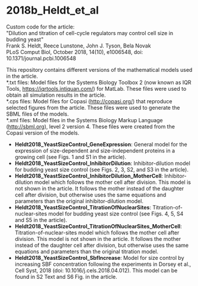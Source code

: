 # 2018b_Heldt_et_al

Custom code for the article: <br>
"Dilution and titration of cell-cycle regulators may control cell size in budding yeast" <br>
Frank S. Heldt, Reece Lunstone, John J. Tyson, Bela Novak <br>
PLoS Comput Biol, October 2018, 14(10), e1006548, doi: 10.1371/journal.pcbi.1006548 <br>

This repository contains different versions of the mathematical models used in the article.<br>
\*.txt files: Model files for the Systems Biology Toolbox 2 (now known as IQR Tools, https://iqrtools.intiquan.com/) for MatLab. These files were used to obtain all simulation results in the article.<br>
\*.cps files: Model files for Copasi (http://copasi.org/) that reproduce selected figures from the article. These files were used to generate the SBML files of the models.<br>
\*.xml files: Model files in the Systems Biology Markup Language (http://sbml.org), level 2 version 4. These files were created from the Copasi version of the models.<br>

- **Heldt2018_YeastSizeControl_GeneExpression**: General model for the expression of size-dependent and size-independent proteins in a growing cell (see Figs. 1 and S1 in the article).
- **Heldt2018_YeastSizeControl_InhibitorDilution**: Inhibitor-dilution model for budding yeast size control (see Figs. 2, 3, S2, and S3 in the article).
- **Heldt2018_YeastSizeControl_InhibitorDilution_MotherCell**: Inhibitor-dilution model which follows the mother cell after division. This model is not shown in the article. It follows the mother instead of the daughter cell after division, but otherwise uses the same equations and parameters than the original inhibitor-dilution model.
- **Heldt2018_YeastSizeControl_TitrationOfNuclearSites**: Titration-of-nuclear-sites model for budding yeast size control (see Figs. 4, 5, S4 and S5 in the article).
- **Heldt2018_YeastSizeControl_TitrationOfNuclearSites_MotherCell**: Titration-of-nuclear-sites model which follows the mother cell after division. This model is not shown in the article. It follows the mother instead of the daughter cell after division, but otherwise uses the same equations and parameters than the original titration model.
- **Heldt2018_YeastSizeControl_SbfIncrease**: Model for size control by increasing SBF concentration following the experiments in Dorsey et al., Cell Syst, 2018 (doi: 10.1016/j.cels.2018.04.012). This model can be found in S2 Text and S6 Fig. in the article.
